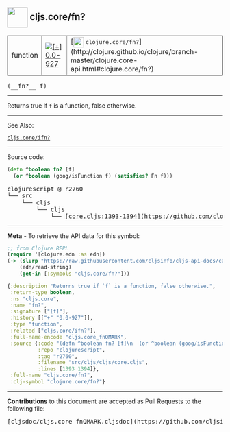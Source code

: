## <img width="48px" valign="middle" src="http://i.imgur.com/Hi20huC.png"> cljs.core/fn?

 <table border="1">
<tr>

<td>function</td>
<td><a href="https://github.com/cljsinfo/cljs-api-docs/tree/0.0-927"><img valign="middle" alt="[+] 0.0-927" src="https://img.shields.io/badge/+-0.0--927-lightgrey.svg"></a> </td>
<td>
[<img height="24px" valign="middle" src="http://i.imgur.com/1GjPKvB.png"> <samp>clojure.core/fn?</samp>](http://clojure.github.io/clojure/branch-master/clojure.core-api.html#clojure.core/fn?)
</td>
</tr>
</table>

 <samp>
(__fn?__ f)<br>
</samp>

---

Returns true if `f` is a function, false otherwise.

---


See Also:

[`cljs.core/ifn?`](cljs.core_ifnQMARK.md)<br>

---


Source code:

```clj
(defn ^boolean fn? [f]
  (or ^boolean (goog/isFunction f) (satisfies? Fn f)))
```

 <pre>
clojurescript @ r2760
└── src
    └── cljs
        └── cljs
            └── <ins>[core.cljs:1393-1394](https://github.com/clojure/clojurescript/blob/r2760/src/cljs/cljs/core.cljs#L1393-L1394)</ins>
</pre>


---

__Meta__ - To retrieve the API data for this symbol:

```clj
;; from Clojure REPL
(require '[clojure.edn :as edn])
(-> (slurp "https://raw.githubusercontent.com/cljsinfo/cljs-api-docs/catalog/cljs-api.edn")
    (edn/read-string)
    (get-in [:symbols "cljs.core/fn?"]))
```

```clj
{:description "Returns true if `f` is a function, false otherwise.",
 :return-type boolean,
 :ns "cljs.core",
 :name "fn?",
 :signature ["[f]"],
 :history [["+" "0.0-927"]],
 :type "function",
 :related ["cljs.core/ifn?"],
 :full-name-encode "cljs.core_fnQMARK",
 :source {:code "(defn ^boolean fn? [f]\n  (or ^boolean (goog/isFunction f) (satisfies? Fn f)))",
          :repo "clojurescript",
          :tag "r2760",
          :filename "src/cljs/cljs/core.cljs",
          :lines [1393 1394]},
 :full-name "cljs.core/fn?",
 :clj-symbol "clojure.core/fn?"}

```

---

__Contributions__ to this document are accepted as Pull Requests to the following file:

 <pre>
[cljsdoc/cljs.core_fnQMARK.cljsdoc](https://github.com/cljsinfo/cljs-api-docs/blob/master/cljsdoc/cljs.core_fnQMARK.cljsdoc)
</pre>

